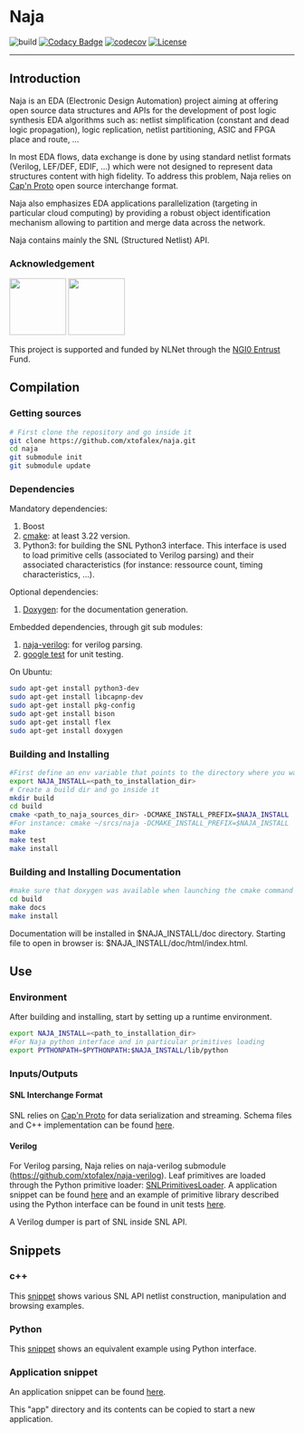 # Naja

![build](https://github.com/xtofalex/naja/actions/workflows/build.yml/badge.svg)
[![Codacy Badge](https://api.codacy.com/project/badge/Grade/b224740790e24c80a381a6eede28cad8)](https://app.codacy.com/gh/xtofalex/naja?utm_source=github.com&utm_medium=referral&utm_content=xtofalex/naja&utm_campaign=Badge_Grade_Settings)
[![codecov](https://codecov.io/gh/xtofalex/naja/branch/main/graph/badge.svg?token=59ZKZ74HFP)](https://codecov.io/gh/xtofalex/naja)
[![License](https://img.shields.io/badge/License-Apache_2.0-blue.svg)](https://opensource.org/licenses/Apache-2.0)
***
## Introduction
Naja is an EDA (Electronic Design Automation) project aiming at offering open source data structures and APIs for the development of post logic synthesis EDA algorithms such as: netlist simplification (constant and dead logic propagation), logic replication, netlist partitioning, ASIC and FPGA place and route, …

In most EDA flows, data exchange is done by using standard netlist formats (Verilog, LEF/DEF, EDIF, …) which were not designed to represent data structures content with high fidelity. To address this problem, Naja relies on [Cap'n Proto](https://github.com/capnproto/capnproto) open source interchange format.

Naja also emphasizes EDA applications parallelization (targeting in particular cloud computing) by providing a robust object identification mechanism allowing to partition and merge data across the network.

Naja contains mainly the SNL (Structured Netlist) API.
### Acknowledgement
[<img src="https://nlnet.nl/logo/banner.png" width=100>](https://nlnet.nl/project/Naja)
[<img src="https://nlnet.nl/image/logos/NGI0Entrust_tag.svg" width=100>](https://nlnet.nl/project/Naja)

This project is supported and funded by NLNet through the [NGI0 Entrust](https://nlnet.nl/entrust) Fund.

## Compilation
### Getting sources
```bash
# First clone the repository and go inside it
git clone https://github.com/xtofalex/naja.git
cd naja
git submodule init
git submodule update
```
### Dependencies
Mandatory dependencies:
1. Boost
2. [cmake](https://cmake.org): at least 3.22 version.
3. Python3: for building the SNL Python3 interface. This interface is used to load primitive cells (associated to Verilog parsing)
and their associated characteristics (for instance: ressource count, timing characteristics, ...).    

Optional dependencies:
1. [Doxygen](https://www.doxygen.nl): for the documentation generation.

Embedded dependencies, through git sub modules:
1. [naja-verilog](https://github.com/xtofalex/naja-verilog): for verilog parsing.
2. [google test](https://github.com/google/googletest) for unit testing.

On Ubuntu:
```bash
sudo apt-get install python3-dev
sudo apt-get install libcapnp-dev
sudo apt-get install pkg-config
sudo apt-get install bison
sudo apt-get install flex
sudo apt-get install doxygen
```
### Building and Installing
```bash
#First define an env variable that points to the directory where you want naja to be installed:
export NAJA_INSTALL=<path_to_installation_dir>
# Create a build dir and go inside it
mkdir build
cd build
cmake <path_to_naja_sources_dir> -DCMAKE_INSTALL_PREFIX=$NAJA_INSTALL
#For instance: cmake ~/srcs/naja -DCMAKE_INSTALL_PREFIX=$NAJA_INSTALL
make
make test
make install
```
### Building and Installing Documentation
```bash
#make sure that doxygen was available when launching the cmake command
cd build
make docs
make install
```
Documentation will be installed in $NAJA_INSTALL/doc directory. Starting file to open in browser is: $NAJA_INSTALL/doc/html/index.html.

## Use 
### Environment
After building and installing, start by setting up a runtime environment.
```bash
export NAJA_INSTALL=<path_to_installation_dir>
#For Naja python interface and in particular primitives loading
export PYTHONPATH=$PYTHONPATH:$NAJA_INSTALL/lib/python
```
### Inputs/Outputs
#### SNL Interchange Format
SNL relies on [Cap'n Proto](https://github.com/capnproto/capnproto) for data serialization and streaming. Schema files and C++ implementation can be found [here](https://github.com/xtofalex/naja/tree/main/src/snl/snl/serialization/capnp).

#### Verilog
For Verilog parsing, Naja relies on naja-verilog submodule (https://github.com/xtofalex/naja-verilog).
Leaf primitives are loaded through the Python primitive loader: [SNLPrimitivesLoader](https://github.com/xtofalex/naja/blob/main/src/snl/python/primitives/SNLPrimitivesLoader.h).
A application snippet can be found [here](https://github.com/xtofalex/naja/blob/main/src/snl/snippets/app/src/SNLVRLSnippet.cpp) and an example of
primitive library described using the Python interface can be found in unit tests
[here](https://github.com/xtofalex/naja/blob/main/test/snl/formats/verilog/benchmarks/primitives.py).

A Verilog dumper is part of SNL inside SNL API.

## Snippets
### c++
This [snippet](https://github.com/xtofalex/naja/blob/main/src/snl/snippets/app/src/SNLSnippet.cpp) shows various SNL API netlist construction, manipulation and browsing examples.
### Python
This [snippet](https://github.com/xtofalex/naja/blob/main/src/snl/snippets/python/snl_snippet.py) shows an equivalent example using Python interface.
### Application snippet
An application snippet can be found [here](https://github.com/xtofalex/naja/blob/main/src/snl/snippets/app).

This "app" directory and its contents can be copied to start a new application.
